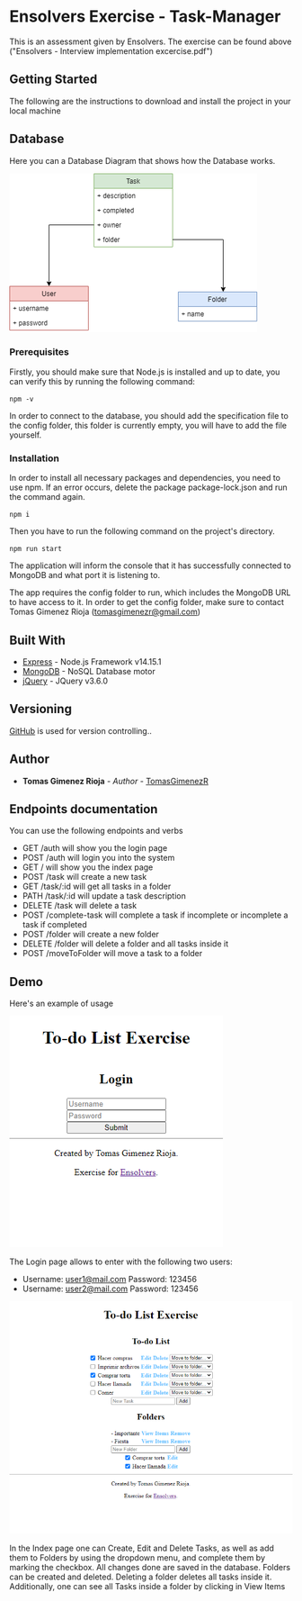 # Ensolvers Exercise - Task-Manager

This is an assessment given by Ensolvers. The exercise can be found above ("Ensolvers - Interview implementation excercise.pdf")

## Getting Started

The following are the instructions to download and install the project in your local machine

## Database

Here you can a Database Diagram that shows how the Database works.

![Database Diagram](https://github.com/TomasGimenezR/task-manager/blob/main/DB%20Diagram.png)


### Prerequisites

Firstly, you should make sure that Node.js is installed and up to date, you can verify this by running the following command:

```
npm -v
```

In order to connect to the database, you should add the specification file to the config folder, this folder is currently empty, you will have to add the file yourself.


### Installation

In order to install all necessary packages and dependencies, you need to use npm. If an error occurs, delete the package package-lock.json and run the command again.

```
npm i
```

Then you have to run the following command on the project's directory.

```
npm run start
```
The application will inform the console that it has successfully connected to MongoDB and what port it is listening to.

The app requires the config folder to run, which includes the MongoDB URL to have access to it. In order to get the config folder, make sure to contact Tomas Gimenez Rioja (tomasgimenezr@gmail.com)

## Built With

* [Express](https://www.npmjs.com/package/express) - Node.js Framework v14.15.1
* [MongoDB](https://www.mongodb.com/cloud/atlas) - NoSQL Database motor 
* [jQuery](https://jquery.com/) - JQuery v3.6.0

## Versioning

[GitHub](http://github.com/) is used for version controlling.. 

## Author

* **Tomas Gimenez Rioja** - *Author* - [TomasGimenezR](https://github.com/TomasGimenezR)

## Endpoints documentation

You can use the following endpoints and verbs

* GET 	/auth 		      will show you the login page
* POST 	/auth 		      will login you into the system 
* GET 	/		            will show you the index page 
* POST	/task		        will create a new task
* GET	/task/:id	        will get all tasks in a folder
* PATH	/task/:id	      will update a task description
* DELETE	/task		      will delete a task
* POST 	/complete-task	will complete a task if incomplete or incomplete a task if completed
* POST	/folder		      will create a new folder
* DELETE	/folder		    will delete a folder and all tasks inside it
* POST	/moveToFolder	  will move a task to a folder

## Demo

Here's an example of usage

![Login](https://github.com/TomasGimenezR/task-manager/blob/main/Login.png)

The Login page allows to enter with the following two users:
* Username: user1@mail.com  Password: 123456
* Username: user2@mail.com  Password: 123456

![Index](https://github.com/TomasGimenezR/task-manager/blob/main/Index.png)

In the Index page one can Create, Edit and Delete Tasks, as well as add them to Folders by using the dropdown menu, and complete them by marking the checkbox. All changes done are saved in the database.
Folders can be created  and deleted. Deleting a folder deletes all tasks inside it. Additionally, one can see all Tasks inside a folder by clicking in View Items
